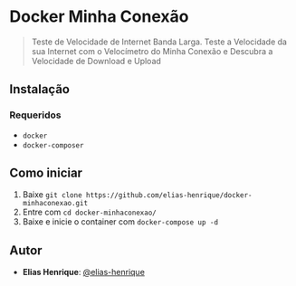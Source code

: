 # Docker Minha Conexão
> Teste de Velocidade de Internet Banda Larga. Teste a Velocidade da sua Internet com o Velocímetro do Minha Conexão e Descubra a Velocidade de Download e Upload
## Instalação
### Requeridos
  * `docker`
  * `docker-composer`

## Como iniciar
1. Baixe `git clone https://github.com/elias-henrique/docker-minhaconexao.git`
2. Entre com `cd docker-minhaconexao/`
3. Baixe e inicie o container com `docker-compose up -d`
## Autor
 
* **Elias Henrique**: [@elias-henrique](https://github.com/elias-henrique)